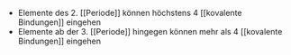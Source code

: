 - Elemente des 2. [[Periode]] können höchstens 4 [[kovalente Bindungen]] eingehen 
- Elemente ab der 3. [[Periode]] hingegen können mehr als 4 [[kovalente Bindungen]] eingehen 